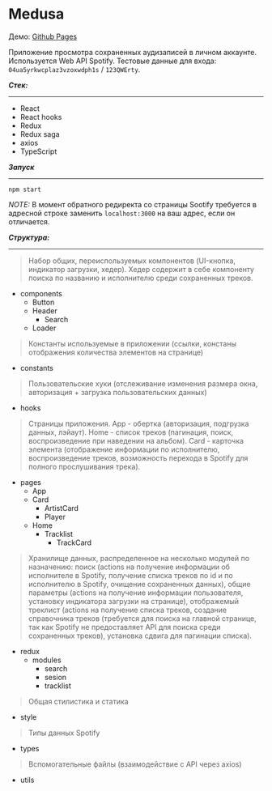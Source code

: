 Medusa 
===

Демо: [Github Pages](https://selinairra.github.io/Spotify-Test-App)

Приложение просмотра сохраненных аудизаписей в личном аккаунте. Используется Web API Spotify. Тестовые данные для входа: `04ua5yrkwcplaz3vzoxwdph1s` / `123QWErty`.

***Стек:***

---
- React
- React hooks
- Redux
- Redux saga
- axios
- TypeScript

***Запуск***

---
`npm start`

*NOTE:* В момент обратного редиректа со страницы  Sootify требуется в адресной строке заменить `localhost:3000` на ваш адрес, если он отличается.

***Структура:***

---
> Набор общих, переиспользуемых компонентов (UI-кнопка, индикатор загрузки, хедер). Хедер содержит в себе компоненту поиска по названию и исполнителю среди сохраненных треков. 

- components
    - Button
    - Header
        - Search
    - Loader

> Константы используемые в приложении (ссылки, констаны отображения количества элементов на странице)
- constants

> Пользовательские хуки (отслеживание изменения размера окна, авторизация + загрузка пользовательских данных)
- hooks

> Страницы приложения. App - обертка (авторизация, подгрузка данных, лэйаут). Home - список треков (пагинация, поиск, воспроизведение при наведении на альбом). Card - карточка элемента (отображение информации по исполнителю, воспроизведение треков, возможность перехода в Spotify для полного прослушивания трека).
- pages
    - App
    - Card
        - ArtistCard
        - Player
    - Home
        - Tracklist
            - TrackCard
> Хранилище данных, распределенное на несколько модулей по назначению: поиск (actions на получение информации об исполнителе в Spotify, получение списка треков по id и по исполнителю в Spotify, очищение сохраненных данных), общие параметры (actions на получение информации пользователя, установку индикатора загрузки на странице), отображемый треклист (actions на получение списка треков, создание справочника треков (требуется для поиска на главной странице, так как Spotify не предоставляет API для поиска среди сохраненных треков), установка сдвига для пагинации списка). 
- redux
    - modules
        - search
        - sesion
        - tracklist
> Общая стилистика и статика
- style
> Типы данных Spotify
- types
> Вспомогательные файлы (взаимодействие с API через axios)
- utils
